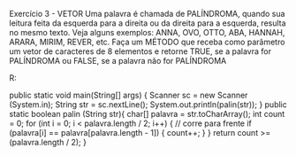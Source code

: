 Exercício 3 - VETOR
    Uma palavra é chamada de PALÍNDROMA, quando sua leitura feita da esquerda para a direita ou da direita para a esquerda, resulta no mesmo texto. Veja alguns exemplos: ANNA, OVO, OTTO, ABA, HANNAH, ARARA, MIRIM, REVER, etc.
    Faça um MÉTODO que receba como parâmetro um vetor de caracteres de 8 elementos e retorne TRUE, se a palavra for PALÍNDROMA ou FALSE, se a palavra não for PALÍNDROMA

R:

public static void main(String[] args) {
Scanner sc = new Scanner (System.in);
String str = sc.nextLine();
System.out.println(palin(str));
}
public static boolean palin (String str){
char[] palavra = str.toCharArray();
int count = 0;
for (int i = 0; i < palavra.length / 2; i++) { // corre para frente
if (palavra[i] == palavra[palavra.length - 1]) {
count++;
}
}
return count >= (palavra.length / 2);
}